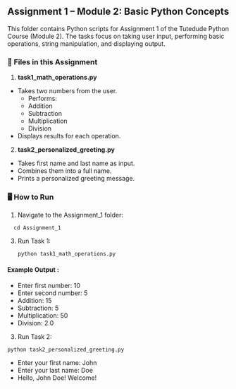 ## Assignment 1 – Module 2: Basic Python Concepts
This folder contains Python scripts for Assignment 1 of the Tutedude Python Course (Module 2).
The tasks focus on taking user input, performing basic operations, string manipulation, and displaying output.

### 📂 Files in this Assignment
1. **task1_math_operations.py**
- Takes two numbers from the user.
  - Performs:
  - Addition
  - Subtraction
  - Multiplication
  - Division
- Displays results for each operation.

2. **task2_personalized_greeting.py**

- Takes first name and last name as input.
- Combines them into a full name.
- Prints a personalized greeting message.

### 🖥 How to Run
1. Navigate to the Assignment_1 folder:
```
  cd Assignment_1
```
3. Run Task 1:
   ```
   python task1_math_operations.py

 #### Example Output : 
- Enter first number: 10
- Enter second number: 5
- Addition: 15
- Subtraction: 5
- Multiplication: 50
- Division: 2.0

3. Run Task 2:
```
python task2_personalized_greeting.py
```
- Enter your first name: John
- Enter your last name: Doe
- Hello, John Doe! Welcome!

